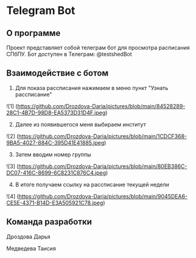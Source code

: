 # Telegram Bot

## О программе

Проект представляет собой телеграм бот для просмотра расписания СПбПУ.
Бот доступен в Телеграм: @testshedBot

## Взаимодействие с ботом

1. Для показа рассписания нажимаем в меню пункт "Узнать рассписание"

![1] (https://github.com/Drozdova-Daria/pictures/blob/main/84528289-28C1-4B7D-98D8-EA5373D31D4F.jpeg)

2. Далее из появившегося меня выбираем институт

![2] (https://github.com/Drozdova-Daria/pictures/blob/main/1CDCF368-9BA5-4027-884C-395D41E41885.jpeg)

3. Затем вводим номер группы

![3] (https://github.com/Drozdova-Daria/pictures/blob/main/80EB386C-DC07-416C-8699-6C8231C876C4.jpeg)

4. В итоге получаем ссылку на рассписание текущей недели

![4] (https://github.com/Drozdova-Daria/pictures/blob/main/9045DEA6-CE5E-4371-B14D-E3A505921C78.jpeg)

## Команда разработки

Дроздова Дарья

Медведева Таисия